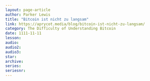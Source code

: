 ```yaml
---
layout: page-article
author: Parker Lewis
title: "Bitcoin ist nicht zu langsam"
link: https://aprycot.media/blog/bitcoin-ist-nicht-zu-langsam/
category: The Difficulty of Understanding Bitcoin
date: 1111-11-11
lesson: 
audio: 
audio2: 
audio3: 
star: 
archive: 
series: 
seriesnr: 
---
```

